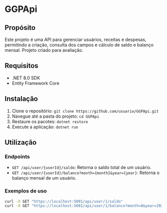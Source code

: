 # GGPApi

## Propósito
Este projeto é uma API para gerenciar usuários, receitas e despesas, permitindo a criação, consulta dos campos e cálculo de saldo e balanço mensal.
Projeto criado para avaliação.

## Requisitos
- .NET 8.0 SDK
- Entity Framework Core

## Instalação
1. Clone o repositório: `git clone https://github.com/usuario/GGPApi.git`
2. Navegue até a pasta do projeto: `cd GGPApi`
3. Restaure os pacotes: `dotnet restore`
4. Execute a aplicação: `dotnet run`

## Utilização
### Endpoints
- `GET /api/user/{userId}/saldo`: Retorna o saldo total de um usuário.
- `GET /api/user/{userId}/balanco?month={month}&year={year}`: Retorna o balanço mensal de um usuário.

### Exemplos de uso
```bash
curl -X GET "https://localhost:5001/api/user/1/saldo"
curl -X GET "https://localhost:5001/api/user/1/balanco?month=8&year=2024"

